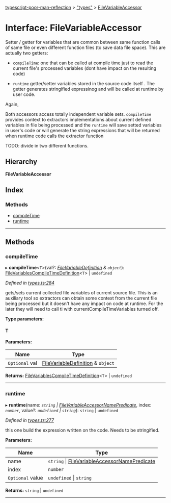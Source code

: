 [typescript-poor-man-reflection](../README.md) > ["types"](../modules/_types_.md) > [FileVariableAccessor](../interfaces/_types_.filevariableaccessor.md)

# Interface: FileVariableAccessor

Setter / getter for variables that are common between same function calls of same file or even different function files (to save data file space). This are actually two getters:

*   `compileTime`: one that can be called at compile time just to read the current file's processed variables (dont have impact on the resulting code)
    
*   `runtime` getter/setter variables stored in the source code itself . The getter generates stringified expressinog and will be called at runtime by user code.
    

Again,

Both accessors access totally independent variable sets. `compileTime` provides context to extractors implementations about current defined variables in file being processed and the `runtime` will save setted variables in user's code or will generate the string expressions that will be returned when runtime code calls the extractor function

TODO: divide in two different functions.

## Hierarchy

**FileVariableAccessor**

## Index

### Methods

* [compileTime](_types_.filevariableaccessor.md#compiletime)
* [runtime](_types_.filevariableaccessor.md#runtime)

---

## Methods

<a id="compiletime"></a>

###  compileTime

▸ **compileTime**<`T`>(val?: *[FileVariableDefinition](_types_.filevariabledefinition.md) & `object`*): [FileVariablesCompileTimeDefinition](../modules/_types_.md#filevariablescompiletimedefinition)<`T`> \| `undefined`

*Defined in [types.ts:284](https://github.com/cancerberosgx/typescript-poor-man-reflection/blob/ab533ef/src/types.ts#L284)*

gets/sets current collected file variables of current source file. This is an auxiliary tool so extractors can obtain some context from the current file being processed but it doesn't have any impact on code at runtime. For the later they will need to call ti with currentCompileTimeVariables turned off.

**Type parameters:**

#### T 
**Parameters:**

| Name | Type |
| ------ | ------ |
| `Optional` val | [FileVariableDefinition](_types_.filevariabledefinition.md) & `object` |

**Returns:** [FileVariablesCompileTimeDefinition](../modules/_types_.md#filevariablescompiletimedefinition)<`T`> \| `undefined`

___
<a id="runtime"></a>

###  runtime

▸ **runtime**(name: *`string` \| [FileVariableAccessorNamePredicate](_types_.filevariableaccessornamepredicate.md)*, index: *`number`*, value?: *`undefined` \| `string`*): `string` \| `undefined`

*Defined in [types.ts:277](https://github.com/cancerberosgx/typescript-poor-man-reflection/blob/ab533ef/src/types.ts#L277)*

this one build the expression written on the code. Needs to be stringified.

**Parameters:**

| Name | Type |
| ------ | ------ |
| name | `string` \| [FileVariableAccessorNamePredicate](_types_.filevariableaccessornamepredicate.md) |
| index | `number` |
| `Optional` value | `undefined` \| `string` |

**Returns:** `string` \| `undefined`

___

